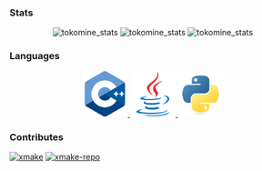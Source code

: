 
### Stats
<p align="center"> 
  <img height="180em" src="https://github-readme-stats.vercel.app/api?username=tokomine&show_icons=true&custom_title=GitHub%20Stats" alt="tokomine_stats" /> 
  <img height="180em" src="https://github-readme-stats.vercel.app/api/top-langs/?username=tokomine&layout=compact" alt="tokomine_stats" />
  <img height="180em" src="https://github-readme-streak-stats.herokuapp.com/?user=tokomine&" alt="tokomine_stats"/>
</p>

### Languages
<p align="center"> 
  <a href="https://www.w3schools.com/cpp/" target="_blank" rel="noreferrer"> <img src="https://raw.githubusercontent.com/devicons/devicon/master/icons/cplusplus/cplusplus-original.svg" alt="cplusplus" width="80" height="80" /> </a>
  <a href="https://www.java.com" target="_blank" rel="noreferrer"> <img src="https://raw.githubusercontent.com/devicons/devicon/master/icons/java/java-original.svg" alt="java" width="80" height="80"/> </a>
  <a href="https://www.python.org" target="_blank" rel="noreferrer"> <img src="https://raw.githubusercontent.com/devicons/devicon/master/icons/python/python-original.svg" alt="python" width="80" height="80" /> </a>
</p>

### Contributes

[![xmake](https://github-readme-stats.vercel.app/api/pin/?username=xmake-io&repo=xmake)](https://github.com/xmake-io/xmake)
[![xmake-repo](https://github-readme-stats.vercel.app/api/pin/?username=xmake-io&repo=xmake-repo)](https://github.com/xmake-io/xmake-repo)

<!--
**tokomine/tokomine** is a ✨ _special_ ✨ repository because its `README.md` (this file) appears on your GitHub profile.

Here are some ideas to get you started:

- 🔭 I’m currently working on ...
- 🌱 I’m currently learning ...
- 👯 I’m looking to collaborate on ...
- 🤔 I’m looking for help with ...
- 💬 Ask me about ...
- 📫 How to reach me: ...
- 😄 Pronouns: ...
- ⚡ Fun fact: ...
-->


